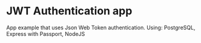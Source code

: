 # JWT Authentication app

App example that uses Json Web Token authentication.
Using: PostgreSQL, Express with Passport, NodeJS